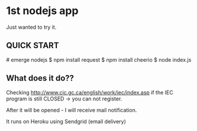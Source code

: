 # 1st nodejs app
Just wanted to try it.

## QUICK START
\# emerge nodejs
$ npm install request
$ npm install cheerio
$ node index.js

## What does it do??

Checking http://www.cic.gc.ca/english/work/iec/index.asp if the IEC program is still CLOSED -> you can not 
register.

After it will be opened - I will receive mail notification.

It runs on Heroku using Sendgrid (email delivery)




